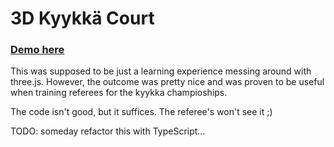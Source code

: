 <h1>3D Kyykkä Court</h1>
<h3><a target="_blank" href="https://jesperh.github.io/">Demo here </a></h3>
<p>	This was supposed to be just a learning experience messing around with three.js.
However, the outcome was pretty nice and was proven to be useful when training
referees for the kyykka champioships.</p>
<p>The code isn't good, but it suffices. The referee's won't see it ;)</p>
<p>TODO: someday refactor this with TypeScript...</p>